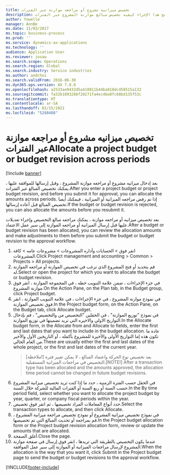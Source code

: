 ```yaml
---
title: تخصيص ميزانيه مشروع أو مراجعه موازنة عبر الفترات
description: يوضح هذا الإجراء كيفيه تخصيص مبالغ موازنة المشروع عبر الفترات.
author: Yowelle
manager: AnnBe
ms.date: 11/03/2017
ms.topic: business-process
ms.prod: ''
ms.service: dynamics-ax-applications
ms.technology: ''
audience: Application User
ms.reviewer: josaw
ms.search.scope: Operations
ms.search.region: Global
ms.search.industry: Service industries
ms.author: andchoi
ms.search.validFrom: 2016-06-30
ms.dyn365.ops.version: AX 7.0.0
ms.openlocfilehash: a2533ae9432d5a410811b44ba818dc458515a132
ms.sourcegitcommit: fa32b1893286f20271fa4ec4be8fc68bd135f53c
ms.translationtype: HT
ms.contentlocale: ar-SA
ms.lasthandoff: 02/15/2021
ms.locfileid: "5288408"
---
```

# <a name="allocate-a-project-budget-or-budget-revision-across-periods"></a><span data-ttu-id="7c021-103">تخصيص ميزانيه مشروع أو مراجعه موازنة عبر الفترات</span><span class="sxs-lookup"><span data-stu-id="7c021-103">Allocate a project budget or budget revision across periods</span></span>

[!include [banner](../../includes/banner.md)]

<span data-ttu-id="7c021-104">بعد إدخال ميزانيه مشروع أو مراجعه موازنة المشروع ، وقبل إرسالها للموافقة عليها ، يمكنك تخصيص المبالغ عبر الفترات.</span><span class="sxs-lookup"><span data-stu-id="7c021-104">After you enter a project budget or project budget revision, and before you submit it for approval, you can allocate the amounts across periods.</span></span> <span data-ttu-id="7c021-105">إذا تم رفض مراجعه الميزانية أو الميزانية ، فيمكنك أيضا تخصيص المبالغ قبل أعاده إرسالها.</span><span class="sxs-lookup"><span data-stu-id="7c021-105">If the budget or budget revision is rejected, you can also allocate the amounts before you resubmit it.</span></span> 

<span data-ttu-id="7c021-106">بعد تخصيص ميزانيه أو مراجعه موازنة ، يمكنك مراجعه مبالغ التخصيص وإجراء تعديلات عليها قبل إرسال الميزانية أو مراجعه الموازنة إلى سير عمل الاعتماد.</span><span class="sxs-lookup"><span data-stu-id="7c021-106">After a budget or budget revision has been allocated, you can review the allocation amounts and make adjustments to them before you submit the budget or budget revision to the approval workflow.</span></span> 

1. <span data-ttu-id="7c021-107">انقر فوق > الحسابات وأداره المشروعات > مشروعات عامه > كافة المشروعات.</span><span class="sxs-lookup"><span data-stu-id="7c021-107">Click Project management and accounting > Common > Projects > All projects.</span></span> 
2. <span data-ttu-id="7c021-108">قم بتحديد أو فتح المشروع الذي ترغب في تخصيص الموازنة أو مراجعه الموازنة له.</span><span class="sxs-lookup"><span data-stu-id="7c021-108">Select or open the project for which you want to allocate the budget or budget revision.</span></span> 
3. <span data-ttu-id="7c021-109">في جزء الإجراءات ، ضمن علامة التبويب خطه ، في المجموعة الموازنة ، انقر فوق موازنة المشروع.</span><span class="sxs-lookup"><span data-stu-id="7c021-109">On the Action Pane, on the Plan tab, in the Budget group, click Project budget.</span></span> 
4. <span data-ttu-id="7c021-110">في نموذج موازنة المشروع ، في جزء الإجراءات ، في علامة التبويب الموازنة ، انقر فوق تخصيص الموازنة.</span><span class="sxs-lookup"><span data-stu-id="7c021-110">In the Project budget form, on the Action Pane, on the Budget tab, click Allocate budget.</span></span> 
5. <span data-ttu-id="7c021-111">في نموذج "توزيع الموازنة" ، في الحقلين "التخصيص من والتخصيص" ، قم بإدخال التواريخ الاولي والاخيره التي تريد تضمينها في توزيع الموازنة.</span><span class="sxs-lookup"><span data-stu-id="7c021-111">In the Allocate budget form, in the Allocate from and Allocate to fields, enter the first and last dates that you want to include in the budget allocation.</span></span> <span data-ttu-id="7c021-112">عادة ما تكون هذه إما التواريخ الأولى والأخيرة للمشروع بأكمله ، أو التاريخين الأول والأخير من العام الحالي.</span><span class="sxs-lookup"><span data-stu-id="7c021-112">These are usually either the first and last dates of the whole project, or the first and last dates of the current year.</span></span>  
   > <span data-ttu-id="7c021-113">[ملاحظة!] بعد تخصيص نوع الحركة واعتماد المبالغ ، لا يمكن تغيير فترة التخصيص في مراجعات الميزانية المستقبلية.</span><span class="sxs-lookup"><span data-stu-id="7c021-113">[NOTE!] After a transaction type has been allocated and the amounts approved, the allocation time period cannot be changed in future budget revisions.</span></span> 
6. <span data-ttu-id="7c021-114">في الحقل حسب الفترة الزمنية ، حدد ما إذا كنت تريد تخصيص ميزانية المشروع حسب السنة أو ربع السنة أو الفترات المالية للشركة خلال السنة.</span><span class="sxs-lookup"><span data-stu-id="7c021-114">In the By time period field, select whether you want to allocate the project budget by year, quarter, or company fiscal periods within the year.</span></span>
7. <span data-ttu-id="7c021-115">حدد أنواع المعاملات المراد تخصيصها ، ثم انقر فوق تخصيص.</span><span class="sxs-lookup"><span data-stu-id="7c021-115">Select the transaction types to allocate, and then click Allocate.</span></span> 
8. <span data-ttu-id="7c021-116">في نموذج تخصيص ميزانية المشروع أو نموذج تخصيص مراجعة ميزانية المشروع ، قم بمراجعة أو تحديث المبالغ التي تم تخصيصها.</span><span class="sxs-lookup"><span data-stu-id="7c021-116">In the Project budget allocation form or the Project budget revision allocation form, review or update the amounts that are allocated.</span></span> 
9. <span data-ttu-id="7c021-117">أغلق الصفحة.</span><span class="sxs-lookup"><span data-stu-id="7c021-117">Close the page.</span></span>
10. <span data-ttu-id="7c021-118">عندما يكون التخصيص بالطريقة التي تريدها ، انقر فوق إرسال في صفحة موازنة المشروع لإرسال مراجعات الميزانية أو الموازنة إلى سير عمل الموافقة.</span><span class="sxs-lookup"><span data-stu-id="7c021-118">When the allocation is the way that you want it, click Submit in the Project budget page to send the budget or budget revisions to the approval workflow.</span></span>  




[!INCLUDE[footer-include](../../includes/footer-banner.md)]